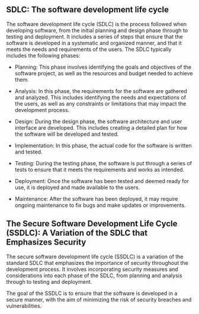 ## SDLC: The software development life cycle

The software development life cycle (SDLC) is the process followed when developing software, from the initial planning and design phase through to testing and deployment. It includes a series of steps that ensure that the software is developed in a systematic and organized manner, and that it meets the needs and requirements of the users. The SDLC typically includes the following phases:

* Planning: This phase involves identifying the goals and objectives of the software project, as well as the resources and budget needed to achieve them.

* Analysis: In this phase, the requirements for the software are gathered and analyzed. This includes identifying the needs and expectations of the users, as well as any constraints or limitations that may impact the development process.

* Design: During the design phase, the software architecture and user interface are developed. This includes creating a detailed plan for how the software will be developed and tested.

* Implementation: In this phase, the actual code for the software is written and tested.

* Testing: During the testing phase, the software is put through a series of tests to ensure that it meets the requirements and works as intended.

* Deployment: Once the software has been tested and deemed ready for use, it is deployed and made available to the users.

* Maintenance: After the software has been deployed, it may require ongoing maintenance to fix bugs and make updates or improvements.

## The Secure Software Development Life Cycle (SSDLC): A Variation of the SDLC that Emphasizes Security

The secure software development life cycle (SSDLC) is a variation of the standard SDLC that emphasizes the importance of security throughout the development process. It involves incorporating security measures and considerations into each phase of the SDLC, from planning and analysis through to testing and deployment.

The goal of the SSDLC is to ensure that the software is developed in a secure manner, with the aim of minimizing the risk of security breaches and vulnerabilities.

